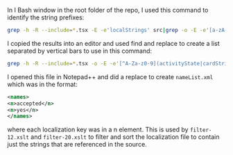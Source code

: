 In I Bash window in the root folder of the repo, I used this command to identify the string prefixes:

```sh
grep -h -R --include=*.tsx -E -e'localStrings' src|grep -o -E -e'[a-zA-Z0-9]+\:' |sort|uniq|grep -o -E -e'[a-zA-Z0-9]+'
```

I copied the results into an editor and used find and replace to create a list separated by vertical bars to use in this command:

```sh
grep -h -R --include=*.tsx -o -E -e'[^A-Za-z0-9](activityState|cardStrings|controlStrings|pickerStrings|projButtonStr|projButtonStrings|s|sharedStr|sharedStrings|t|taskItemStr|tc|td|todoStr|tpb|transcriberStr|ts|vProjectStrings)\.[A-Za-z0-9]+' src|grep -o -E -e'[A-Za-z0-9]+$'|sort|uniq>../res1.txt
```

I opened this file in Notepad++ and did a replace to create `nameList.xml` which was in the format:

```xml
<names>
<n>accepted</n>
<n>yes</n>
</names>
```

where each localization key was in a n element. This is used by `filter-12.xslt` and `filter-20.xslt` to filter and sort the localization file to contain just the strings that are referenced in the source.

